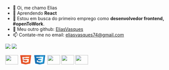 - 👋 Oi, me chamo Elias
- 💞️ Aprendendo **React**
- 👀 Estou em busca do primeiro emprego como **desenvolvedor frontend, #openToWork**.
- 🤌 Meu outro github: <a href="https://github.com/EliasVasques/EliasVasques">EliasVasques</a>
- 📫 Contate-me no email: eliasvasques74@gmail.com

<div>
  <img height="180em" src="https://github-readme-stats.vercel.app/api?username=Elias-ReactDeveloper&custom_title=Estatísticas&show_icons=true&theme=gruvbox&include_all_commits=true&count_private=false"/>
  <img height="180em" src="https://github-readme-stats.vercel.app/api/top-langs/?username=Elias-ReactDeveloper&custom_title=Linguagens%20mais%20usadas&layout=compact&langs_count=6&theme=gruvbox"/>
</div>
  
 <div style="display: inline_block"><br>
  <img align="center" alt="" height="30" width="40" src="https://cdn.jsdelivr.net/gh/devicons/devicon/icons/javascript/javascript-original.svg" />
  <img align="center" alt="" height="30" width="40" src="https://raw.githubusercontent.com/devicons/devicon/master/icons/html5/html5-original.svg">
  <img align="center" alt="" height="30" width="40" src="https://raw.githubusercontent.com/devicons/devicon/master/icons/css3/css3-original.svg">
  
  <img align="center" alt="" height="30" width="40" src="https://cdn.jsdelivr.net/gh/devicons/devicon/icons/react/react-original.svg" />
  <img align="center" alt="" height="30" width="40" src="https://cdn.jsdelivr.net/gh/devicons/devicon/icons/redux/redux-original.svg" />
  <img align="center" alt="" height="30" width="40"  src="https://cdn.jsdelivr.net/gh/devicons/devicon/icons/typescript/typescript-original.svg" />
</div>
  
  
<!---
Elias-ReactDeveloper/Elias-ReactDeveloper is a ✨ special ✨ repository because its `README.md` (this file) appears on your GitHub profile.
You can click the Preview link to take a look at your changes.
--->
